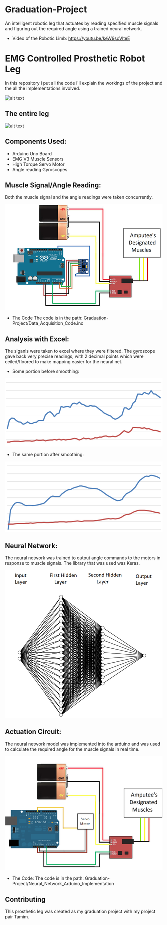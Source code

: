 # Graduation-Project
An intelligent robotic leg that actuates by reading specified muscle signals and figuring out the required angle using a trained neural network.

- Video of the Robotic Limb:
https://youtu.be/keW9soVlteE

# EMG Controlled Prosthetic Robot Leg

In this repository i put all the code i'll explain the workings of the project and the all the implementations involved.

![alt text](https://github.com/Attaras/Graduation-Project/blob/master/grad%20gif.gif?raw=true)

## The entire leg

![alt text](https://github.com/Attaras/Graduation-Project/blob/master/grad%20gif2.gif?raw=true)

## Components Used:
- Arduino Uno Board
- EMG V3 Muscle Sensors
- High Torque Servo Motor
- Angle reading Gyroscopes

## Muscle Signal/Angle  Reading:

Both the muscle signal and the angle readings were taken concurrently.

![alt text](https://raw.githubusercontent.com/Attaras/Graduation-Project/master/Reading%20Circuit.png)

- The Code
   The code is in the path: Graduation-Project/Data_Acquisition_Code.ino

## Analysis with Excel:
The siganls were taken to excel where they were filtered.
The gyroscope gave back very precise readings, with 2 decimal points which were ceiled/floored to make mapping easier for the neural net.

- Some portion before smoothing:

![alt text](https://raw.githubusercontent.com/Attaras/Graduation-Project/master/beforefiltering.png)

- The same portion after smoothing:

![alt text](https://raw.githubusercontent.com/Attaras/Graduation-Project/master/afterfiltering.png)

## Neural Network:
The neural network was trained to output angle commands to the motors in response to muscle signals.
The library that was used was Keras.

![alt text](https://raw.githubusercontent.com/Attaras/Graduation-Project/master/nn.png)

## Actuation Circuit:
The neural network model was implemented into the arduino and was used to calculate the required angle for the muscle signals in real time.

![alt text](https://raw.githubusercontent.com/Attaras/Graduation-Project/master/Actuation.png)

- The Code:
   The code is in the path: Graduation-Project/Neural_Network_Arduino_Implementation   

## Contributing
This prosthetic leg was created as my graduation project with my project pair Tamim.
